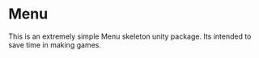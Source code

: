 # Menu

This is an extremely simple Menu skeleton unity package. Its intended to save time in making games.
